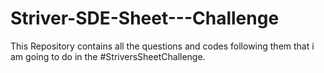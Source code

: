 # Striver-SDE-Sheet---Challenge
This Repository contains all the questions and codes following them that i am going to do in the #StriversSheetChallenge.
